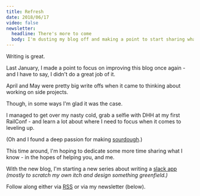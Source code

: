 ```yaml
---
title: Refresh
date: 2018/06/17
video: false
newsletter: 
  headline: There's more to come
  body: I'm dusting my blog off and making a point to start sharing what I know again. <b>Subscribe and follow along!</b>
---
```


Writing is great.

Last January, I made a point to focus on improving this blog once again - and I have to say, I didn't do a great job of it.

April and May were pretty big write offs when it came to thinking about working on side projects.

Though, in some ways I'm glad it was the case.

I managed to get over my nasty cold, grab a selfie with DHH at my first RailConf - and learn a lot about where I need to focus when it comes to leveling up.

(Oh and I found a deep passion for making [sourdough](https://instagram.com/tamcgoey).)

This time around, I'm hoping to dedicate some more time sharing what I know - in the hopes of helping you, and me.

With the new blog, I'm starting a new series about writing a [slack app](/series/slack) *(mostly to scratch my own itch and design something greenfield.)*

Follow along either via [RSS](/rss.xml) or via my newsletter (below).